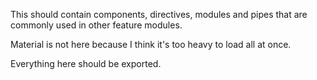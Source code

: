 This should contain components, directives, modules and pipes that are commonly used in other feature modules.

Material is not here because I think it's too heavy to load all at once.

Everything here should be exported.
